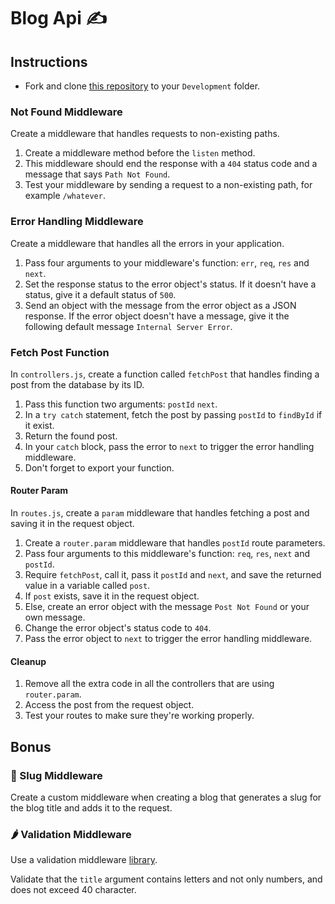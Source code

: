 # Blog Api ✍️

## Instructions

- Fork and clone [this repository](https://github.com/JoinCODED/Task-Express-M3-Middlewares-noSQL) to your `Development` folder.

### Not Found Middleware

Create a middleware that handles requests to non-existing paths.

1. Create a middleware method before the `listen` method.
2. This middleware should end the response with a `404` status code and a message that says `Path Not Found`.
3. Test your middleware by sending a request to a non-existing path, for example `/whatever`.

### Error Handling Middleware

Create a middleware that handles all the errors in your application.

1. Pass four arguments to your middleware's function: `err`, `req`, `res` and `next`.
2. Set the response status to the error object's status. If it doesn't have a status, give it a default status of `500`.
3. Send an object with the message from the error object as a JSON response. If the error object doesn't have a message, give it the following default message `Internal Server Error`.

### Fetch Post Function

In `controllers.js`, create a function called `fetchPost` that handles finding a post from the database by its ID.

1. Pass this function two arguments: `postId` `next`.
2. In a `try catch` statement, fetch the post by passing `postId` to `findById` if it exist.
3. Return the found post.
4. In your `catch` block, pass the error to `next` to trigger the error handling middleware.
5. Don't forget to export your function.

#### Router Param

In `routes.js`, create a `param` middleware that handles fetching a post and saving it in the request object.

1. Create a `router.param` middleware that handles `postId` route parameters.
2. Pass four arguments to this middleware's function: `req`, `res`, `next` and `postId`.
3. Require `fetchPost`, call it, pass it `postId` and `next`, and save the returned value in a variable called `post`.
4. If `post` exists, save it in the request object.
5. Else, create an error object with the message `Post Not Found` or your own message.
6. Change the error object's status code to `404`.
7. Pass the error object to `next` to trigger the error handling middleware.

#### Cleanup

1. Remove all the extra code in all the controllers that are using `router.param`.
2. Access the post from the request object.
3. Test your routes to make sure they're working properly.

## Bonus

### 🍋 Slug Middleware

Create a custom middleware when creating a blog that generates a slug for the blog title and adds it to the request.

### 🌶 Validation Middleware

Use a validation middleware [library](https://www.npmjs.com/package/express-validation).

Validate that the `title` argument contains letters and not only numbers, and does not exceed 40 character.

